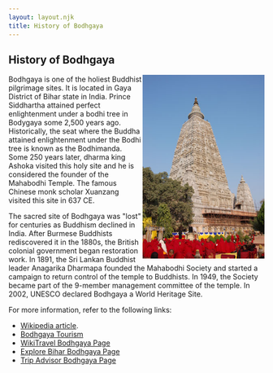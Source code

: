 ```yaml
---
layout: layout.njk
title: History of Bodhgaya
---
```


## History of Bodhgaya


<img class="content" src="../../media/images/bodhgaya.jpg" style="float:right;" width=240px/>


Bodhgaya is one of the holiest Buddhist pilgrimage sites. It is located in Gaya District of Bihar state in India. Prince Siddhartha attained perfect enlightenment under a bodhi tree in Bodygaya some 2,500 years ago. Historically, the seat where the Buddha attained enlightenment under the Bodhi tree is known as the Bodhimanda. Some 250 years later, dharma king Ashoka visited this holy site and he is considered the founder of the Mahabodhi Temple. The famous Chinese monk scholar Xuanzang visited this site in 637 CE. 

The sacred site of Bodhgaya was "lost" for centuries as Buddhism declined in India. After Burmese Buddhists rediscovered it in the 1880s, the British colonial government began restoration work. In 1891, the Sri Lankan Buddhist leader Anagarika Dharmapa founded the Mahabodhi Society and started a campaign to return control of the temple to Buddhists. In 1949, the Society became part of the 9-member management committee of the temple. In 2002, UNESCO declared Bodhgaya a World Heritage Site.

For more information, refer to the following links: 

   * [Wikipedia article](https://en.wikipedia.org/wiki/Bodh_Gaya).
   * [Bodhgaya Tourism](http://www.bodhgayatourism.com/)
   * [WikiTravel Bodhgaya Page](http://wikitravel.org/en/Bodh_Gaya)
   * [Explore Bihar Bodhgaya Page](http://www.explorebihar.in/bodh-gaya.html)
   * [Trip Advisor Bodhgaya Page](https://www.tripadvisor.com/Tourism-g424922-Bodh_Gaya_Bihar-Vacations.html)




